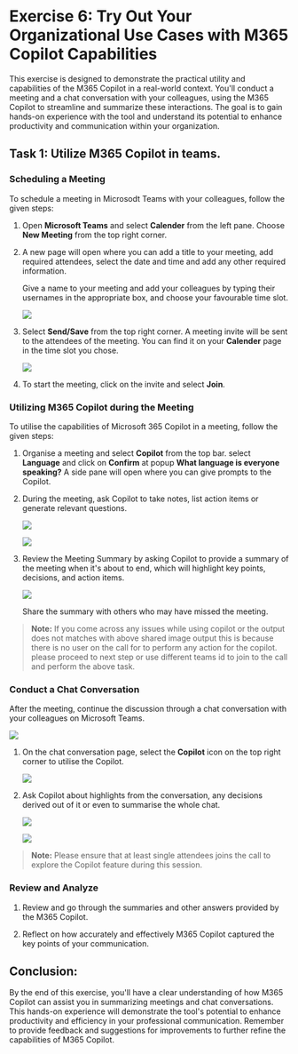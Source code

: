 # Exercise 6: Try Out Your Organizational Use Cases with M365 Copilot Capabilities

This exercise is designed to demonstrate the practical utility and capabilities of the M365 Copilot in a real-world context. You'll conduct a meeting and a chat conversation with your colleagues, using the M365 Copilot to streamline and summarize these interactions. The goal is to gain hands-on experience with the tool and understand its potential to enhance productivity and communication within your organization.

## Task 1: Utilize M365 Copilot in teams.

### Scheduling a Meeting

To schedule a meeting in Microsodt Teams with your colleagues, follow the given steps:

1. Open **Microsoft Teams** and select **Calender** from the left pane. Choose **New Meeting** from the top right corner.

1. A  new page will open where you can add a title to your meeting, add required attendees, select the date and time and add any other required information.

    Give a name to your meeting and add your colleagues by typing their usernames in the appropriate box, and choose your favourable time slot.

    ![](./media/setup-meeting.png)

1. Select **Send/Save** from the top right corner. A meeting invite will be sent to the attendees of the meeting. You can find it on your **Calender** page in the time slot you chose.

    ![](./media/meeting-setup.png)

1. To start the meeting, click on the invite and select **Join**.

### Utilizing M365 Copilot during the Meeting

To utilise the capabilities of Microsoft 365 Copilot in a meeting, follow the given steps:

1. Organise a meeting and select **Copilot** from the top bar. select **Language** and click on **Confirm** at popup **What language is everyone speaking?** A side pane will open where you can give prompts to the Copilot.

1. During the meeting, ask Copilot to take notes, list action items or generate relevant questions.

    ![](./media/action-items.png)

    ![](./media/takeup-questions.png)

1. Review the Meeting Summary by asking Copilot to provide a summary of the meeting when it's about to end, which will highlight key points, decisions, and action items.

    ![](./media/summary-meeting.png)

    Share the summary with others who may have missed the meeting.

  >**Note:** If you come across any issues while using copilot or the output does not matches with above shared image output this is because there is no user on the call for to perform any action for the copilot. please proceed to next step or use different teams id to join to the call and perform the above task.

### Conduct a Chat Conversation

After the meeting, continue the discussion through a chat conversation with your colleagues on Microsoft Teams.

![](./media/meeting-chat.png)

1. On the chat conversation page, select the **Copilot** icon on the top right corner to utilise the Copilot.

    ![](./media/teams-copilot.png)

1. Ask Copilot about highlights from the conversation, any decisions derived out of it or even to summarise the whole chat.

    ![](./media/chat-highlights.png)

    ![](./media/chat-decisions.png)

  >**Note:** Please ensure that at least single attendees joins the call to explore the Copilot feature during this session.

### Review and Analyze

1. Review and go through the summaries and other answers provided by the M365 Copilot.

1. Reflect on how accurately and effectively M365 Copilot captured the key points of your communication.

## Conclusion: 
By the end of this exercise, you'll have a clear understanding of how M365 Copilot can assist you in summarizing meetings and chat conversations. This hands-on experience will demonstrate the tool's potential to enhance productivity and efficiency in your professional communication. Remember to provide feedback and suggestions for improvements to further refine the capabilities of M365 Copilot.
